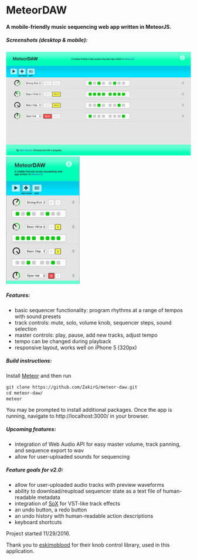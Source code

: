 # MeteorDAW

#### A mobile-friendly music sequencing web app written in MeteorJS. 

##### Screenshots (desktop & mobile):
<img src="./public/screenshots/desktopScreenshot.png" alt="App Screenshot on Desktop" width="550"/> <img src="./public/screenshots/mobileScreenshot.png" alt="App Screenshot on Mobile" width="200"/>

##### Features:
- basic sequencer functionality: program rhythms at a range of tempos with sound presets
- track controls: mute, solo, volume knob, sequencer steps, sound selection
- master controls: play, pause, add new tracks, adjust tempo
- tempo can be changed during playback
- responsive layout, works well on iPhone 5 (320px)

##### Build instructions:
Install <a href="https://www.meteor.com/" target="_blank">Meteor</a> and then run
```
git clone https://github.com/ZakirG/meteor-daw.git
cd meteor-daw/
meteor
```
You may be prompted to install additional packages. 
Once the app is running, navigate to http://localhost:3000/ in your browser.

##### Upcoming features:
- integration of Web Audio API for easy master volume, track panning, and sequence export to wav
- allow for user-uploaded sounds for sequencing

##### Feature goals for v2.0:
- allow for user-uploaded audio tracks with preview waveforms
- ability to download/reupload sequencer state as a text file of human-readable metadata
- integration of <a href="http://sox.sourceforge.net/Docs/FAQ" target="_blank">SoX</a> for VST-like track effects
- an undo button, a redo button
- an undo history with human-readable action descriptions
- keyboard shortcuts

Project started 11/29/2016.

Thank you to <a href="https://github.com/eskimoblood/jim-knopf" target="_blank">eskimoblood</a> for their knob control library, used in this application.

